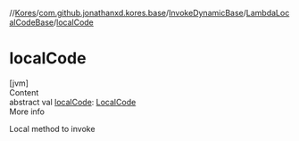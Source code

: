 //[Kores](../../../index.md)/[com.github.jonathanxd.kores.base](../../index.md)/[InvokeDynamicBase](../index.md)/[LambdaLocalCodeBase](index.md)/[localCode](local-code.md)



# localCode  
[jvm]  
Content  
abstract val [localCode](local-code.md): [LocalCode](../../-local-code/index.md)  
More info  


Local method to invoke

  




